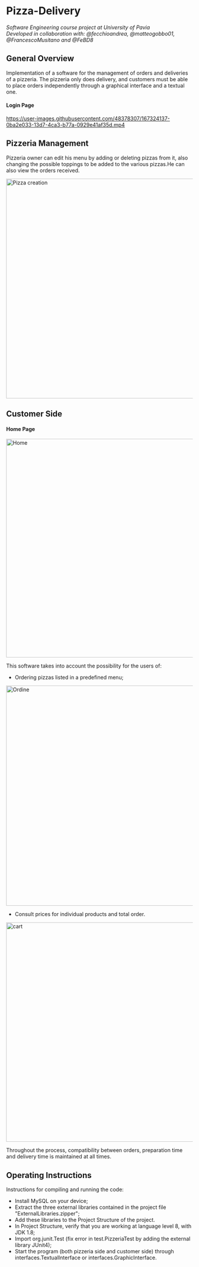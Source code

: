 # Pizza-Delivery

*Software Engineering course project at University of Pavia  
Developed in collaboration with: @fecchioandrea, @matteogobbo01, @FrancescoMusitano and @FeBD8*

## General Overview
Implementation of a software for the management of orders and deliveries of a pizzeria.
The pizzeria only does delivery, and customers must be able to place orders independently through a graphical interface and a textual one.

#### Login Page

https://user-images.githubusercontent.com/48378307/167324137-0ba2e033-13d7-4ca3-b77a-0929e41af35d.mp4


## Pizzeria Management
Pizzeria owner can edit his menu by adding or deleting pizzas from it, also changing the possible toppings to be added to the various pizzas.He can also view the orders received.

<img width="593" alt="Pizza creation" src="https://user-images.githubusercontent.com/48378307/167324169-ccd785db-ad10-4fee-ad34-659ab1fb0a12.PNG">

## Customer Side

#### Home Page

<img width="590" alt="Home" src="https://user-images.githubusercontent.com/48378307/167324462-5c4ce119-3941-463b-ba84-3b14acee9671.PNG">

This software takes into account the possibility for the users of:
* Ordering pizzas listed in a predefined menu;

<img width="594" alt="Ordine" src="https://user-images.githubusercontent.com/48378307/167324498-6c9b3df3-9a34-44ef-9ac6-306304a2c101.PNG">

* Consult prices for individual products and total order.

<img width="592" alt="cart" src="https://user-images.githubusercontent.com/48378307/167324507-8ab4061f-aef6-4c36-b233-dcc5a5e3bd78.PNG">

Throughout the process, compatibility between orders, preparation time and delivery time is maintained at all times.

## Operating Instructions
Instructions for compiling and running the code:
- Install MySQL on your device;
- Extract the three external libraries contained in the project file "ExternalLibraries.zipper";
- Add these libraries to the Project Structure of the project.
- In Project Structure, verify that you are working at language level 8, with JDK 1.8;
- Import org.junit.Test (fix error in test.PizzeriaTest by adding the external library JUnit4);
- Start the program (both pizzeria side and customer side) through interfaces.TextualInterface or interfaces.GraphicInterface.
